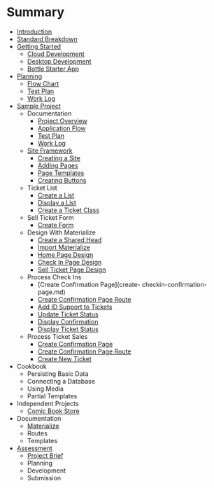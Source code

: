 # Summary

* [Introduction](README.md)
* [Standard Breakdown](standard-breakdown.md)
* [Getting Started](getting-started.md)
    * [Cloud Development](cloud-development.md)
    * [Desktop Development](desktop-development.md)
    * [Bottle Starter App](bottle-starter-app.md)
* [Planning](planning.md)
    * [Flow Chart](planning/flow-chart.md)
    * [Test Plan](planning/test-plan.md)
    * [Work Log](planning/work-log.md)
* [Sample Project](example-website.md)
    * Documentation
        * [Project Overview](project-overview.md)
        * [Application Flow](application-flow.md)
        * [Test Plan](test-plan.md)
        * [Work Log](work-log.md)
    * [Site Framework](site-framework.md)
        * [Creating a Site](creating-a-site.md)
        * [Adding Pages](adding-pages.md)
        * [Page Templates](page-templates.md)
        * [Creating Buttons](creating-buttons.md)
    * Ticket List
        * [Create a List](create-a-list.md)
        * [Display a List](display-a-list.md)
        * [Create a Ticket Class](create-a-ticket-class.md)
    * Sell Ticket Form
        * [Create Form](create-form.md)
    * Design With Materialize
        * [Create a Shared Head](create-a-shared-head.md)
        * [Import Materialize](import-materialize.md)
        * [Home Page Design](home-page-design.md)
        * [Check In Page Design](check-in-page-design.md)
        * [Sell Ticket Page Design](sell-ticket-page-design.md)
    * Process Check Ins
        * [Create Confirmation Page](create- checkin-confirmation-page.md)
        * [Create Confirmation Page Route](create-checkin-confirmation-page-route.md)
        * [Add ID Support to Tickets](add-id-support-to-tickets.md)
        * [Update Ticket Status](update-ticket-status.md)
        * [Display Confirmation](display-confirmation.md)
        * [Display Ticket Status](display-ticket-status.md)
    * Process Ticket Sales
        * [Create Confirmation Page](create-confirmation-page.md)
        * [Create Confirmation Page Route](create-confirmation-page-route.md)
        * [Create New Ticket](create-new-ticket.md)
* Cookbook
    * Persisting Basic Data
    * Connecting a Database
    * Using Media
    * Partial Templates
* Independent Projects
    * [Comic Book Store](comic_book_store.md)
* Documentation
    * [Materialize](materialize.md)
    * Routes
    * Templates
* [Assessment](assessment.md)
    * [Project Brief](project-brief.md)
    * Planning
    * Development
    * Submission

